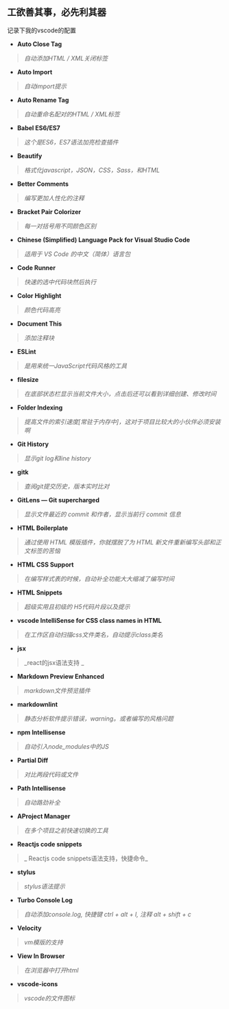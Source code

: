 ## 工欲善其事，必先利其器  
记录下我的vscode的配置

- **Auto Close Tag**      
> _自动添加HTML / XML关闭标签_
- **Auto Import**  
> _自动import提示_
- **Auto Rename Tag**   
> _自动重命名配对的HTML / XML标签_
- **Babel ES6/ES7**   
> _这个是ES6，ES7语法加亮检查插件_
- **Beautify**  
> _格式化javascript，JSON，CSS，Sass，和HTML_
- **Better Comments**  
> _编写更加人性化的注释_
- **Bracket Pair Colorizer** 
> _每一对括号用不同颜色区别_
- **Chinese (Simplified) Language Pack for Visual Studio Code**  
> _适用于 VS Code 的中文（简体）语言包_
- **Code Runner**   
> _快速的选中代码块然后执行_
- **Color Highlight**  
> _颜色代码高亮_
- **Document This** 
> _添加注释块_
- **ESLint**  
> _是用来统一JavaScript代码风格的工具_
- **filesize** 
> _在底部状态栏显示当前文件大小，点击后还可以看到详细创建、修改时间_
- **Folder Indexing**   
> _提高文件的索引速度[常驻于内存中]，这对于项目比较大的小伙伴必须安装啊_
- **Git History**   
> _显示git log和line history_
- **gitk** 
> _查阅git提交历史，版本实时比对_
- **GitLens — Git supercharged**       
> _显示文件最近的 commit 和作者，显示当前行 commit 信息_	
- **HTML Boilerplate**   
> _通过使用 HTML 模版插件，你就摆脱了为 HTML 新文件重新编写头部和正文标签的苦恼_
- **HTML CSS Support**  
> _在编写样式表的时候，自动补全功能大大缩减了编写时间_
- **HTML Snippets**    
> _超级实用且初级的 H5代码片段以及提示_
- **vscode IntelliSense for CSS class names in HTML**   
> _在工作区自动扫描css文件类名，自动提示class类名_
- **jsx**    
> _react的jsx语法支持 _
- **Markdown Preview Enhanced**  
> _markdown文件预览插件_
- **markdownlint**   
> _静态分析软件提示错误，warning。或者编写的风格问题_
- **npm Intellisense**  
> _自动引入node_modules中的JS_
- **Partial Diff**	  
> _对比两段代码或文件_
- **Path Intellisense** 
> _自动路劲补全_
- **AProject Manager**   
> _在多个项目之前快速切换的工具_
- **Reactjs code snippets**  
> _ Reactjs code snippets语法支持，快捷命令_
- **stylus**  
> _stylus语法提示_
- **Turbo Console Log**   
> _自动添加console.log, 快捷键 ctrl + alt + l, 注释 alt + shift + c_
- **Velocity**   
> _vm模版的支持_
- **View In Browser**  
> _在浏览器中打开html_
- **vscode-icons**   
> _vscode的文件图标_
